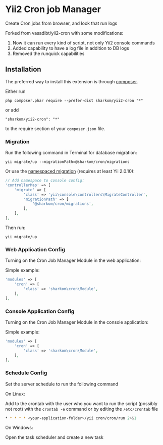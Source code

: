 Yii2 Cron job Manager
=====================
Create Cron jobs from browser, and look that run logs

Forked from vasadibt/yii2-cron with some modifications:

1. Now it can run every kind of script, not only Yii2 console commands
2. Added capability to have a log file in addition to DB logs
3. Removed the runquick capabilities

Installation
------------

The preferred way to install this extension is through [composer](http://getcomposer.org/download/).

Either run

```
php composer.phar require --prefer-dist sharkom/yii2-cron "*"
```

or add

```
"sharkom/yii2-cron": "*"
```

to the require section of your `composer.json` file.


### Migration

Run the following command in Terminal for database migration:

```
yii migrate/up --migrationPath=@sharkom/cron/migrations
```

Or use the [namespaced migration](http://www.yiiframework.com/doc-2.0/guide-db-migrations.html#namespaced-migrations) (requires at least Yii 2.0.10):

```php
// Add namespace to console config:
'controllerMap' => [
    'migrate' => [
        'class' => 'yii\console\controllers\MigrateController',
        'migrationPath' => [
            '@sharkom/cron/migrations',
        ],
    ],
],
```

Then run:
```
yii migrate/up
```

### Web Application Config

Turning on the Cron Job Manager Module in the web application:

Simple example:

```php
'modules' => [
    'cron' => [
        'class' => 'sharkom\cron\Module',
    ],
],
```

### Console Application Config

Turning on the Cron Job Manager Module in the console application:

Simple example:

```php
'modules' => [
    'cron' => [
        'class' => 'sharkom\cron\Module',
    ],
],
```

### Schedule Config

Set the server schedule to run the following command

On Linux:

Add to the crontab with the user who you want to run the script (possibly not root) with the `crontab -e` command or by editing the `/etc/crontab` file

```bash
* * * * * <your-application-folder>/yii cron/cron/run 2>&1
```

On Windows:

Open the task scheduler and create a new task
